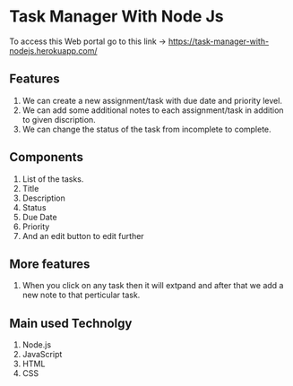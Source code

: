 # Task Manager With Node Js

To access this Web portal go to this link -> https://task-manager-with-nodejs.herokuapp.com/

## Features
1. We can create a new assignment/task with due date and priority level.
2. We can add some additional notes to each assignment/task in addition to given discription.
3. We can change the status of the task from incomplete to complete.

## Components
1. List of the tasks.
2. Title
3. Description
4. Status
5. Due Date
6. Priority
7. And an edit button to edit further

## More features
1. When you click on any task then it will extpand and after that we add a new note to that perticular task.

## Main used Technolgy
1. Node.js
2. JavaScript
3. HTML
4. CSS
